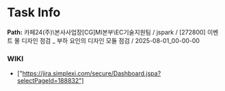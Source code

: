 # Task Info

**Path:** 카페24(주)\본사사업장\[CG]MI본부\EC기술지원팀 / jspark / [272800] 이벤트 몰 디자인 점검 _ 부하 요인의 디자인 모듈 점검 / 2025-08-01_00-00-00

### WIKI
- ["https://jira.simplexi.com/secure/Dashboard.jspa?selectPageId=188832"]

